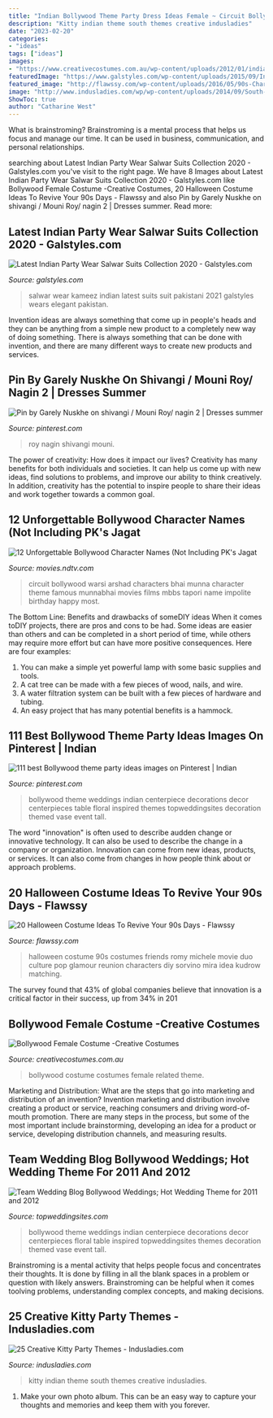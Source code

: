 ```yaml
---
title: "Indian Bollywood Theme Party Dress Ideas Female ~ Circuit Bollywood Warsi Arshad Characters Bhai Munna Character Theme Famous Munnabhai Movies Films Mbbs Tapori Name Impolite Birthday Happy Most"
description: "Kitty indian theme south themes creative indusladies"
date: "2023-02-20"
categories:
- "ideas"
tags: ["ideas"]
images:
- "https://www.creativecostumes.com.au/wp-content/uploads/2012/01/indian-female.jpg"
featuredImage: "https://www.galstyles.com/wp-content/uploads/2015/09/Indian-Party-Wears-Salwar-Kameez-Collection-2015-2016-30.jpg"
featured_image: "http://flawssy.com/wp-content/uploads/2016/05/90s-Characters-Costume-Ideas.jpg"
image: "http://www.indusladies.com/wp/wp-content/uploads/2014/09/South-Indian-Kitty-Party-Theme-e1410353596301.jpg"
ShowToc: true
author: "Catharine West"
---
```



What is brainstroming? Brainstroming is a mental process that helps us focus and manage our time. It can be used in business, communication, and personal relationships.

	

		
searching about Latest Indian Party Wear Salwar Suits Collection 2020 - Galstyles.com you've visit to the right page. We have 8 Images about Latest Indian Party Wear Salwar Suits Collection 2020 - Galstyles.com like Bollywood Female Costume -Creative Costumes, 20 Halloween Costume Ideas To Revive Your 90s Days - Flawssy and also Pin by Garely Nuskhe on shivangi / Mouni Roy/ nagin 2 | Dresses summer. Read more:
		
    
## Latest Indian Party Wear Salwar Suits Collection 2020 - Galstyles.com

<img loading=lazy src="https://www.galstyles.com/wp-content/uploads/2015/09/Indian-Party-Wears-Salwar-Kameez-Collection-2015-2016-30.jpg" onerror="this.onerror=null;this.src='https://tse4.mm.bing.net/th?id=OIP._ZH9EV7pEkGKOlyWt0jvZQHaKL&amp;pid=15.1';" alt="Latest Indian Party Wear Salwar Suits Collection 2020 - Galstyles.com">

_Source: galstyles.com_

>salwar wear kameez indian latest suits suit pakistani 2021 galstyles wears elegant pakistan. 

	

Invention ideas are always something that come up in people's heads and they can be anything from a simple new product to a completely new way of doing something. There is always something that can be done with invention, and there are many different ways to create new products and services.

    
## Pin By Garely Nuskhe On Shivangi / Mouni Roy/ Nagin 2 | Dresses Summer

<img loading=lazy src="https://i.pinimg.com/736x/1c/56/d9/1c56d98fe1bd17845f6783ae1eaf8dfb.jpg" onerror="this.onerror=null;this.src='https://tse1.mm.bing.net/th?id=OIP.OrA0k-N2Exvwkr9Z6KBrkgHaHX&amp;pid=15.1';" alt="Pin by Garely Nuskhe on shivangi / Mouni Roy/ nagin 2 | Dresses summer">

_Source: pinterest.com_

>roy nagin shivangi mouni. 

	

The power of creativity: How does it impact our lives?
Creativity has many benefits for both individuals and societies. It can help us come up with new ideas, find solutions to problems, and improve our ability to think creatively. In addition, creativity has the potential to inspire people to share their ideas and work together towards a common goal.

    
## 12 Unforgettable Bollywood Character Names (Not Including PK&#039;s Jagat

<img loading=lazy src="http://www.ndtv.com/news/circuit-big.jpg" onerror="this.onerror=null;this.src='https://tse1.mm.bing.net/th?id=OIP.7HhNEqMrKF1br2ilwAP0TwHaFS&amp;pid=15.1';" alt="12 Unforgettable Bollywood Character Names (Not Including PK&#039;s Jagat">

_Source: movies.ndtv.com_

>circuit bollywood warsi arshad characters bhai munna character theme famous munnabhai movies films mbbs tapori name impolite birthday happy most. 

	

The Bottom Line: Benefits and drawbacks of someDIY ideas
When it comes toDIY projects, there are pros and cons to be had. Some ideas are easier than others and can be completed in a short period of time, while others may require more effort but can have more positive consequences. Here are four examples: 
1. You can make a simple yet powerful lamp with some basic supplies and tools.
2. A cat tree can be made with a few pieces of wood, nails, and wire.
3. A water filtration system can be built with a few pieces of hardware and tubing. 
4. An easy project that has many potential benefits is a hammock.

    
## 111 Best Bollywood Theme Party Ideas Images On Pinterest | Indian

<img loading=lazy src="https://i.pinimg.com/736x/8b/39/d3/8b39d36001de82682f78c6027c28419c--bollywood-theme-bollywood-wedding.jpg" onerror="this.onerror=null;this.src='https://tse3.mm.bing.net/th?id=OIP.55k2z0AeVpXYXF5hx7wcqQHaJ4&amp;pid=15.1';" alt="111 best Bollywood theme party ideas images on Pinterest | Indian">

_Source: pinterest.com_

>bollywood theme weddings indian centerpiece decorations decor centerpieces table floral inspired themes topweddingsites decoration themed vase event tall. 

	

The word "innovation" is often used to describe audden change or innovative technology. It can also be used to describe the change in a company or organization. Innovation can come from new ideas, products, or services. It can also come from changes in how people think about or approach problems.

    
## 20 Halloween Costume Ideas To Revive Your 90s Days - Flawssy

<img loading=lazy src="http://flawssy.com/wp-content/uploads/2016/05/90s-Characters-Costume-Ideas.jpg" onerror="this.onerror=null;this.src='https://tse2.mm.bing.net/th?id=OIP.jPz_FibcKOs-qZiXRp6dfAHaKQ&amp;pid=15.1';" alt="20 Halloween Costume Ideas To Revive Your 90s Days - Flawssy">

_Source: flawssy.com_

>halloween costume 90s costumes friends romy michele movie duo culture pop glamour reunion characters diy sorvino mira idea kudrow matching. 

	

The survey found that 43% of global companies believe that innovation is a critical factor in their success, up from 34% in 201
    
## Bollywood Female Costume -Creative Costumes

<img loading=lazy src="https://www.creativecostumes.com.au/wp-content/uploads/2012/01/indian-female.jpg" onerror="this.onerror=null;this.src='https://tse1.mm.bing.net/th?id=OIP.IcDWD0y_y7BrUjb7KuCXZQHaJ4&amp;pid=15.1';" alt="Bollywood Female Costume -Creative Costumes">

_Source: creativecostumes.com.au_

>bollywood costume costumes female related theme. 

	

Marketing and Distribution: What are the steps that go into marketing and distribution of an invention?
Invention marketing and distribution involve creating a product or service, reaching consumers and driving word-of-mouth promotion. There are many steps in the process, but some of the most important include brainstorming, developing an idea for a product or service, developing distribution channels, and measuring results.

    
## Team Wedding Blog Bollywood Weddings; Hot Wedding Theme For 2011 And 2012

<img loading=lazy src="http://www.topweddingsites.com/wedding-blog/wp-content/uploads/2011/03/bollywood-wedding-centerpiece.jpg" onerror="this.onerror=null;this.src='https://tse2.mm.bing.net/th?id=OIP.SBvOYa4EJ6EhJ8ZtiEqAKQHaJ4&amp;pid=15.1';" alt="Team Wedding Blog Bollywood Weddings; Hot Wedding Theme for 2011 and 2012">

_Source: topweddingsites.com_

>bollywood theme weddings indian centerpiece decorations decor centerpieces floral table inspired topweddingsites themes decoration themed vase event tall. 

	

Brainstroming is a mental activity that helps people focus and concentrates their thoughts. It is done by filling in all the blank spaces in a problem or question with likely answers. Brainstroming can be helpful when it comes toolving problems, understanding complex concepts, and making decisions.

    
## 25 Creative Kitty Party Themes - Indusladies.com

<img loading=lazy src="http://www.indusladies.com/wp/wp-content/uploads/2014/09/South-Indian-Kitty-Party-Theme-e1410353596301.jpg" onerror="this.onerror=null;this.src='https://tse3.mm.bing.net/th?id=OIP.jkUQ8LeIJJaCuqCFiiTXRQHaEd&amp;pid=15.1';" alt="25 Creative Kitty Party Themes - Indusladies.com">

_Source: indusladies.com_

>kitty indian theme south themes creative indusladies. 

	

1. Make your own photo album. This can be an easy way to capture your thoughts and memories and keep them with you forever.

